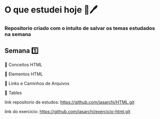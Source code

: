 # O que estudei hoje 📖🖊️

### Repositorio criado com o intuito de salvar os temas estudados na semana

## Semana 1️⃣ 
🔹 Conceitos HTML

🔹 Elementos HTML

🔹 Links e Caminhos de Arquivos

🔹 Tables

link repositorio de estudos: https://github.com/iasarchi/HTML.git

link do exercicio: https://github.com/iasarchi/exercicio-html.git
